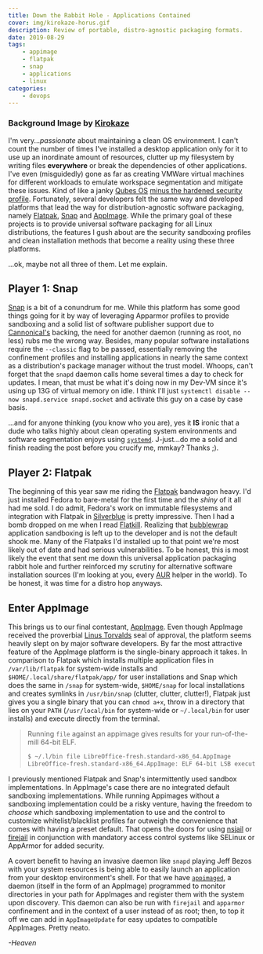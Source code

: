 ```yaml
---
title: Down the Rabbit Hole - Applications Contained
cover: img/kirokaze-horus.gif
description: Review of portable, distro-agnostic packaging formats.
date: 2019-08-29
tags:
    - appimage
    - flatpak
    - snap
    - applications
    - linux
categories:
    - devops
---
```

### Background Image by [Kirokaze](https://www.deviantart.com/kirokaze)

I'm very..._passionate_ about maintaining a clean OS environment. I can't count the number of times I've installed a desktop application only for it to use up an inordinate amount of resources, clutter up my filesystem by writing files **everywhere** or break the dependencies of other applications. I've even (misguidedly) gone as far as creating VMWare virtual machines for different workloads to emulate workspace segmentation and mitigate these issues. Kind of like a janky [Qubes OS](https://www.qubes-os.org/) [minus the hardened security profile](https://cve.mitre.org/cgi-bin/cvekey.cgi?keyword=vmware+code+execution).  Fortunately, several developers felt the same way and developed platforms that lead the way for distribution-agnostic software packaging, namely [Flatpak](https://www.flatpak.org/), [Snap](https://snapcraft.io/) and [AppImage](https://appimage.org/). While the primary goal of these projects is to provide universal software packaging for all Linux distributions, the features I gush about are the security sandboxing profiles and clean installation methods that become a reality using these three platforms.

...ok, maybe not all three of them. Let me explain.

## Player 1: Snap

[Snap](https://snapcraft.io/) is a bit of a conundrum for me. While this platform has some good things going for it by way of leveraging Apparmor profiles to provide sandboxing and a solid list of software publisher support due to [Cannonical's](https://canonical.com/) backing, the need for another daemon (running as root, no less) rubs me the wrong way. Besides, many popular software installations require the `--classic` flag to be passed, essentially removing the confinement profiles and installing applications in nearly the same context as a distribution's package manager without the trust model. Whoops, can't forget that the `snapd` daemon calls home several times a day to check for updates. I mean, that must be what it's doing now in my Dev-VM since it's using up 13G of virtual memory on idle. I think I'll just `systemctl disable --now snapd.service snapd.socket` and activate this guy on a case by case basis. 

...and for anyone thinking (you know who you are), yes it **IS** ironic that a dude who talks highly about clean operating system environments and software segmentation enjoys using [`systemd`](https://www.reddit.com/r/linux/comments/132gle/eli5_the_systemd_vs_initupstart_controversy/). J-just...do me a solid and finish reading the post before you crucify me, mmkay? Thanks ;).

## Player 2: Flatpak

The beginning of this year saw me riding the [Flatpak](https://www.flatpak.org/) bandwagon heavy. I'd just installed Fedora to bare-metal for the first time and the _shiny_ of it all had me sold. I do admit, Fedora's work on immutable filesystems and integration with Flatpak in [Silverblue](https://silverblue.fedoraproject.org/) is pretty impressive. Then I had a bomb dropped on me when I read [Flatkill](https://flatkill.org/). Realizing that [bubblewrap](https://github.com/projectatomic/) application sandboxing is left up to the developer and is not the default shook me. Many of the Flatpaks I'd installed up to that point we're most likely out of date and had serious vulnerabilities. To be honest, this is most likely the event that sent me down this universal application packaging rabbit hole and further reinforced my scrutiny for alternative software installation sources (I'm looking at you, every [AUR](https://thehackernews.com/2018/07/arch-linux-aur-malware.html) helper in the world). To be honest, it was time for a distro hop anyways.


## Enter AppImage

This brings us to our final contestant, [AppImage](https://appimage.org/). Even though AppImage received the proverbial [Linus Torvalds](https://www.britannica.com/biography/Linus-Torvalds) seal of approval, the platform seems heavily slept on by major software developers. By far the most attractive feature of the AppImage platform is the single-binary approach it takes. In comparison to Flatpak which installs multiple application files in `/var/lib/flatpak` for system-wide installs and `$HOME/.local/share/flatpak/app/` for user installations and Snap which does the same in `/snap` for system-wide, `$HOME/snap` for local installations and creates symlinks in `/usr/bin/snap` (clutter, clutter, clutter!), Flatpak just gives you a single binary that you can `chmod a+x`, throw in a directory that lies on your `PATH` (`/usr/local/bin` for system-wide or `~/.local/bin` for user installs) and execute directly from the terminal. 
> Running `file` against an appimage gives results for your run-of-the-mill 64-bit ELF.
> ```bash
> $ ~/.l/bin file LibreOffice-fresh.standard-x86_64.AppImage
> LibreOffice-fresh.standard-x86_64.AppImage: ELF 64-bit LSB executable, x86-64, version 1 (SYSV), dynamically linked, interpreter /lib64/ld-Linux-x86-64.so.2, for GNU/Linux 2.6.18, stripped
> ``` 

I previously mentioned Flatpak and Snap's intermittently used sandbox implementations. In AppImage's case there are no integrated default sandboxing implementations. While running Appimages without a sandboxing implementation could be a risky venture, having the freedom to _choose_  which sandboxing implementation to use and the control to customize whitelist/blacklist profiles far outweigh the convenience that comes with having a preset default. That opens the doors for using [nsjail](https://google.github.io/nsjail/) or [firejail](https://github.com/netblue30/firejail) in conjunction with mandatory access control systems like SELinux or AppArmor for added security. 

A covert benefit to having an invasive daemon like `snapd` playing Jeff Bezos with your system resources is being able to easily launch an application from your desktop environment's shell. For that we have [`appimaged`](https://github.com/AppImage/appimaged/), a daemon (itself in the form of an AppImage) programmed to monitor directories in your path for AppImages and register them with the system upon discovery. This daemon can also be run with `firejail` and `apparmor` confinement and in the context of a user instead of as root; then, to top it off we can add in `AppImageUpdate` for easy updates to compatible AppImages. Pretty neato.

*-Heaven*
